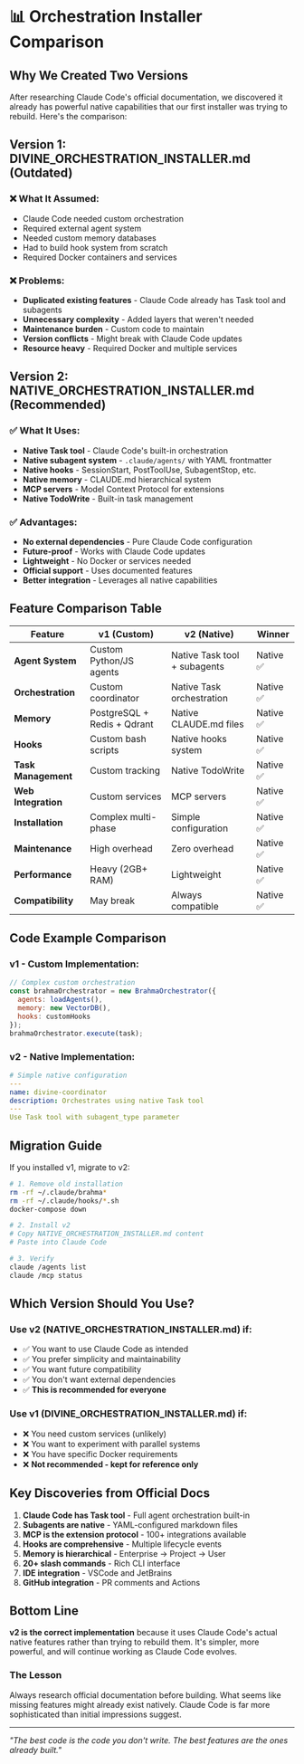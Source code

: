# 📊 Orchestration Installer Comparison

## Why We Created Two Versions

After researching Claude Code's official documentation, we discovered it already has powerful native capabilities that our first installer was trying to rebuild. Here's the comparison:

## Version 1: DIVINE_ORCHESTRATION_INSTALLER.md (Outdated)

### ❌ What It Assumed:
- Claude Code needed custom orchestration
- Required external agent system
- Needed custom memory databases
- Had to build hook system from scratch
- Required Docker containers and services

### ❌ Problems:
- **Duplicated existing features** - Claude Code already has Task tool and subagents
- **Unnecessary complexity** - Added layers that weren't needed
- **Maintenance burden** - Custom code to maintain
- **Version conflicts** - Might break with Claude Code updates
- **Resource heavy** - Required Docker and multiple services

## Version 2: NATIVE_ORCHESTRATION_INSTALLER.md (Recommended)

### ✅ What It Uses:
- **Native Task tool** - Claude Code's built-in orchestration
- **Native subagent system** - `.claude/agents/` with YAML frontmatter
- **Native hooks** - SessionStart, PostToolUse, SubagentStop, etc.
- **Native memory** - CLAUDE.md hierarchical system
- **MCP servers** - Model Context Protocol for extensions
- **Native TodoWrite** - Built-in task management

### ✅ Advantages:
- **No external dependencies** - Pure Claude Code configuration
- **Future-proof** - Works with Claude Code updates
- **Lightweight** - No Docker or services needed
- **Official support** - Uses documented features
- **Better integration** - Leverages all native capabilities

## Feature Comparison Table

| Feature | v1 (Custom) | v2 (Native) | Winner |
|---------|-------------|-------------|---------|
| **Agent System** | Custom Python/JS agents | Native Task tool + subagents | Native ✅ |
| **Orchestration** | Custom coordinator | Native Task orchestration | Native ✅ |
| **Memory** | PostgreSQL + Redis + Qdrant | Native CLAUDE.md files | Native ✅ |
| **Hooks** | Custom bash scripts | Native hooks system | Native ✅ |
| **Task Management** | Custom tracking | Native TodoWrite | Native ✅ |
| **Web Integration** | Custom services | MCP servers | Native ✅ |
| **Installation** | Complex multi-phase | Simple configuration | Native ✅ |
| **Maintenance** | High overhead | Zero overhead | Native ✅ |
| **Performance** | Heavy (2GB+ RAM) | Lightweight | Native ✅ |
| **Compatibility** | May break | Always compatible | Native ✅ |

## Code Example Comparison

### v1 - Custom Implementation:
```javascript
// Complex custom orchestration
const brahmaOrchestrator = new BrahmaOrchestrator({
  agents: loadAgents(),
  memory: new VectorDB(),
  hooks: customHooks
});
brahmaOrchestrator.execute(task);
```

### v2 - Native Implementation:
```yaml
# Simple native configuration
---
name: divine-coordinator
description: Orchestrates using native Task tool
---
Use Task tool with subagent_type parameter
```

## Migration Guide

If you installed v1, migrate to v2:

```bash
# 1. Remove old installation
rm -rf ~/.claude/brahma*
rm -rf ~/.claude/hooks/*.sh
docker-compose down

# 2. Install v2
# Copy NATIVE_ORCHESTRATION_INSTALLER.md content
# Paste into Claude Code

# 3. Verify
claude /agents list
claude /mcp status
```

## Which Version Should You Use?

### Use v2 (NATIVE_ORCHESTRATION_INSTALLER.md) if:
- ✅ You want to use Claude Code as intended
- ✅ You prefer simplicity and maintainability
- ✅ You want future compatibility
- ✅ You don't want external dependencies
- ✅ **This is recommended for everyone**

### Use v1 (DIVINE_ORCHESTRATION_INSTALLER.md) if:
- ❌ You need custom services (unlikely)
- ❌ You want to experiment with parallel systems
- ❌ You have specific Docker requirements
- ❌ **Not recommended - kept for reference only**

## Key Discoveries from Official Docs

1. **Claude Code has Task tool** - Full agent orchestration built-in
2. **Subagents are native** - YAML-configured markdown files
3. **MCP is the extension protocol** - 100+ integrations available
4. **Hooks are comprehensive** - Multiple lifecycle events
5. **Memory is hierarchical** - Enterprise → Project → User
6. **20+ slash commands** - Rich CLI interface
7. **IDE integration** - VSCode and JetBrains
8. **GitHub integration** - PR comments and Actions

## Bottom Line

**v2 is the correct implementation** because it uses Claude Code's actual native features rather than trying to rebuild them. It's simpler, more powerful, and will continue working as Claude Code evolves.

### The Lesson

Always research official documentation before building. What seems like missing features might already exist natively. Claude Code is far more sophisticated than initial impressions suggest.

---

*"The best code is the code you don't write. The best features are the ones already built."*